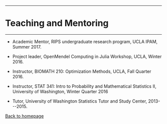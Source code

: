 ---

# [](#header-1)Teaching and Mentoring
-------

* Academic Mentor, RIPS undergraduate research program, UCLA IPAM, Summer 2017.

* Project leader, OpenMendel Computing in Julia Workshop, UCLA, Winter 2016.

* Instructor, BIOMATH 210: Optimization Methods, UCLA, Fall Quarter 2016.

* Instructor, STAT 341: Intro to Probability and Mathematical Statistics II, University of Washington, Winter Quarter 2016

* Tutor, University of Washington Statistics Tutor and Study Center, 2013---2015.

[Back to homepage](./)
